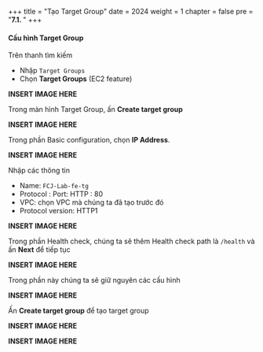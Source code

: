 +++
title = "Tạo Target Group"
date = 2024
weight = 1
chapter = false
pre = "<b>7.1. </b>"
+++

#### Cấu hình Target Group

Trên thanh tìm kiếm

- Nhập `Target Groups`
- Chọn **Target Groups** (EC2 feature)

**INSERT IMAGE HERE**

Trong màn hình Target Group, ấn **Create target group**

**INSERT IMAGE HERE**

Trong phần Basic configuration, chọn **IP Address**.

**INSERT IMAGE HERE**

Nhập các thông tin

- Name: `FCJ-Lab-fe-tg`
- Protocol : Port: HTTP : 80
- VPC: chọn VPC mà chúng ta đã tạo trước đó
- Protocol version: HTTP1

**INSERT IMAGE HERE**

Trong phần Health check, chúng ta sẽ thêm Health check path là `/health` và ấn **Next** để tiếp tục

**INSERT IMAGE HERE**

Trong phần này chúng ta sẽ giữ nguyên các cấu hình

**INSERT IMAGE HERE**

Ấn **Create target group** để tạo target group

**INSERT IMAGE HERE**

**INSERT IMAGE HERE**
